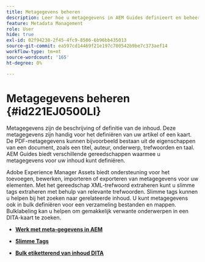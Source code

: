 ```yaml
---
title: Metagegevens beheren
description: Leer hoe u metagegevens in AEM Guides definieert en beheert. Gebruik slimme tags en bulksgewijze tags om gemakkelijk verwante onderwerpen in een DITA-kaart te zoeken.
feature: Metadata Management
role: User
hide: true
exl-id: 02f94238-2f45-4fc9-8586-6b96bb435013
source-git-commit: ea597cd14469f21e197c700542b9be7c373aef14
workflow-type: tm+mt
source-wordcount: '165'
ht-degree: 0%

---
```


# Metagegevens beheren {#id221EJ0500LI}

Metagegevens zijn de beschrijving of definitie van de inhoud. Deze metagegevens zijn handig voor het definiëren van uw artikel of een kaart. De PDF-metagegevens kunnen bijvoorbeeld bestaan uit de eigenschappen van een document, zoals een titel, auteur, onderwerp, trefwoorden en taal. AEM Guides biedt verschillende gereedschappen waarmee u metagegevens voor uw inhoud kunt definiëren.

Adobe Experience Manager Assets biedt ondersteuning voor het toevoegen, bewerken, importeren of exporteren van metagegevens voor uw elementen. Met het gereedschap XML-trefwoord extraheren kunt u slimme tags extraheren met behulp van relevante trefwoorden. Slimme tags kunnen u helpen bij het zoeken naar gerelateerde inhoud. U kunt metagegevens ook in bulk definiëren voor een verzameling bestanden en mappen. Bulklabeling kan u helpen om gemakkelijk verwante onderwerpen in een DITA-kaart te zoeken.

- **[Werk met meta-gegevens in AEM](metadata-dita.md)**

- **[Slimme Tags](web-editor-smart-tagging.md)**

- **[Bulk etiketterend van inhoud DITA](map-editor-bulk-tagging.md)**
